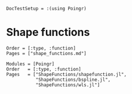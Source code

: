 ```@meta
DocTestSetup = :(using Poingr)
```

# Shape functions

```@index
Order = [:type, :function]
Pages = ["shape_functions.md"]
```

```@autodocs
Modules = [Poingr]
Order   = [:type, :function]
Pages   = ["ShapeFunctions/shapefunction.jl",
           "ShapeFunctions/bspline.jl",
           "ShapeFunctions/wls.jl"]
```
